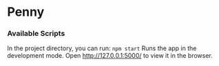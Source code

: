 # Penny


### Available Scripts
In the project directory, you can run:
`npm start`
Runs the app in the development mode.
Open http://127.0.0.1:5000/ to view it in the browser.
